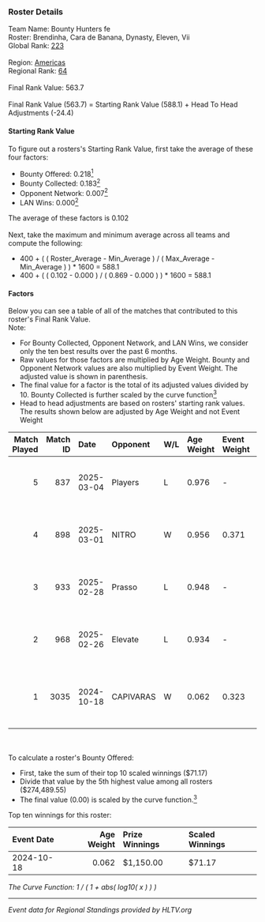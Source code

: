 ### Roster Details<br />
Team Name: Bounty Hunters fe<br />
Roster: Brendinha, Cara de Banana, Dynasty, Eleven, Vii<br />
Global Rank: [223](../../standings_global_2025_04_07.md)<br />
<br />
Region: [Americas]( ../../standings_americas_2025_04_07.md)<br />
Regional Rank: [64]( ../../standings_americas_2025_04_07.md)<br />
<br />
Final Rank Value:  563.7<br />
<br />
Final Rank Value (563.7) = Starting Rank Value (588.1) + Head To Head Adjustments (-24.4)<br />

#### Starting Rank Value<br />
To figure out a rosters's Starting Rank Value, first take the average of these four factors:<br />
- Bounty Offered: 0.218[<sup>1</sup>](#table2)
- Bounty Collected: 0.183[<sup>2</sup>](#table1)
- Opponent Network: 0.007[<sup>2</sup>](#table1)
- LAN Wins: 0.000[<sup>2</sup>](#table1)

The average of these factors is 0.102<br />
<br />
Next, take the maximum and minimum average across all teams and compute the following:<br />
- 400 + ( ( Roster_Average - Min_Average ) / ( Max_Average - Min_Average ) ) * 1600 = 588.1
- 400 + ( ( 0.102 - 0.000 ) / ( 0.869 - 0.000 ) ) * 1600 = 588.1


#### Factors<br />
Below you can see a table of all of the matches that contributed to this roster's Final Rank Value.<br />
Note:<br />

- For Bounty Collected, Opponent Network, and LAN Wins, we consider only the ten best results over the past 6 months.
- Raw values for those factors are multiplied by Age Weight. Bounty and Opponent Network values are also multiplied by Event Weight. The adjusted value is shown in parenthesis.
- The final value for a factor is the total of its adjusted values divided by 10. Bounty Collected is further scaled by the curve function[<sup>3</sup>](#curveFunction)
- Head to head adjustments are based on rosters' starting rank values. The results shown below are adjusted by Age Weight and not Event Weight
<span id="table1"></span><br />


| Match Played | Match ID | Date       | Opponent  | W/L | Age Weight | Event Weight | Bounty Collected | Opponent Network | LAN Wins  | H2H Adj. | Roster                                           |
| -: | -: | :- | :- | :- | :- | :- | :- | :- | :- | -: | :- |
|            5 |      837 | 2025-03-04 | Players   | L   | 0.976      | -            | -                | -                | -         |   -10.98 | Brendinha, Cara de Banana, Dynasty, Eleven, Vii  |
|            4 |      898 | 2025-03-01 | NITRO     | W   | 0.956      | 0.371        | 0.001 (0.000)    | 0.209 (0.074)    | 0 (0.000) |    15.15 | Brendinha, Cara de Banana, Dynasty, Eleven, Vii  |
|            3 |      933 | 2025-02-28 | Prasso    | L   | 0.948      | -            | -                | -                | -         |   -13.79 | Brendinha, Cara de Banana, Dynasty, Eleven, Vii  |
|            2 |      968 | 2025-02-26 | Elevate   | L   | 0.934      | -            | -                | -                | -         |   -15.54 | Brendinha, Cara de Banana, Dynasty, Eleven, Vii  |
|            1 |     3035 | 2024-10-18 | CAPIVARAS | W   | 0.062      | 0.323        | 0.000 (0.000)    | 0.000 (0.000)    | 0 (0.000) |     0.73 | Cara de Banana, Dynasty, Eleven, Luulu4k, valulu |

<br />
<span id="table2"></span><br />
To calculate a roster's Bounty Offered:<br />

- First, take the sum of their top 10 scaled winnings ($71.17)
- Divide that value by the 5th highest value among all rosters ($274,489.55)
- The final value (0.00) is scaled by the curve function.[<sup>3</sup>](#curveFunction)

Top ten winnings for this roster:<br />

| Event Date | Age Weight | Prize Winnings | Scaled Winnings |
| :- | -: | :- | :- |
| 2024-10-18 |      0.062 | $1,150.00      | $71.17          |


<span id="curveFunction"></span>_The Curve Function: 1 / ( 1 + abs( log10( x ) ) )_<br />

---
_Event data for Regional Standings provided by HLTV.org_<br />
